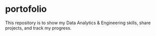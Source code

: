# portofolio
This repository is to show my Data Analytics &amp; Engineering skills, share projects, and track my progress.
